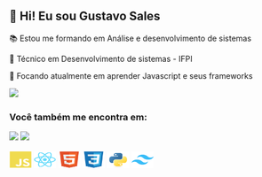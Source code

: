 ## 👋 Hi! Eu sou Gustavo Sales
 
📚 Estou me formando em Análise e desenvolvimento de sistemas

📄 Técnico em Desenvolvimento de sistemas - IFPI

🎯 Focando atualmente em aprender Javascript e seus frameworks

<div>
  <img height="180em" src="https://github-readme-stats.vercel.app/api/top-langs/?username=gustavo-sales&layout=compact&theme=tokyonight"/>
</div>

### Você também me encontra em:

<div> 
  <a href="https://instagram.com/gustavosalles.s" target="_blank"><img src="https://img.shields.io/badge/-Instagram-%23E4405F?style=for-the-badge&logo=instagram&logoColor=white" target="_blank"></a>
  <a href = "mailto:dev.gustavosales01@gmail.com"><img src="https://img.shields.io/badge/-Gmail-%23333?style=for-the-badge&logo=gmail&logoColor=white" target="_blank"></a>
</div>

<div style="display: inline_block"><br>
  <img align="center" alt="gustavo-Js" height="30" width="40" src="https://raw.githubusercontent.com/devicons/devicon/master/icons/javascript/javascript-plain.svg">
  <img align="center" alt="gsutavo-React" height="30" width="40" src="https://raw.githubusercontent.com/devicons/devicon/master/icons/react/react-original.svg">
  <img align="center" alt="gustavo-HTML" height="30" width="40" src="https://raw.githubusercontent.com/devicons/devicon/master/icons/html5/html5-original.svg">
  <img align="center" alt="gustavo-CSS" height="30" width="40" src="https://raw.githubusercontent.com/devicons/devicon/master/icons/css3/css3-original.svg">
  <img align="center" alt="gustavo-Python" height="30" width="40" src="https://raw.githubusercontent.com/devicons/devicon/master/icons/python/python-original.svg">
  <img align="center" alt="gustavo-tailwindcss" height="30" width="40" src="https://raw.githubusercontent.com/devicons/devicon/master/icons/tailwindcss/tailwindcss-original.svg">
</div>
